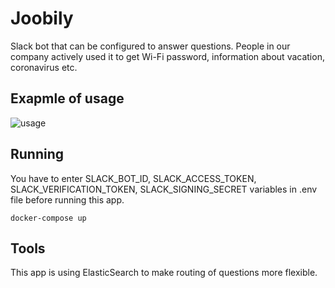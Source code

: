 # Joobily
Slack bot that can be configured to answer questions. People in our company actively used it to get Wi-Fi password, information about vacation, coronavirus etc.
## Exapmle of usage
![usage](./attachments/screencast.gif)
## Running
You have to enter SLACK_BOT_ID, SLACK_ACCESS_TOKEN, SLACK_VERIFICATION_TOKEN, SLACK_SIGNING_SECRET variables in .env file before running this app.

```docker-compose up```
## Tools
This app is using ElasticSearch to make routing of questions more flexible.